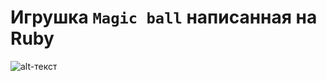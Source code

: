 Игрушка `Magic ball` написанная на Ruby 
====================================
![alt-текст](https://user-images.githubusercontent.com/79259334/108494861-16162b80-72b9-11eb-80ce-61bfb8ba31c1.jpg "Текст заголовка логотипа 1")

